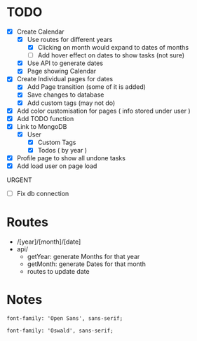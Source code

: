 # TODO

- [x] Create Calendar
  - [x] Use routes for different years
    - [x] Clicking on month would expand to dates of months
    - [ ] Add hover effect on dates to show tasks (not sure)
  - [x] Use API to generate dates
  - [x] Page showing Calendar
- [x] Create Individual pages for dates
  - [x] Add Page transition (some of it is added)
  - [x] Save changes to database
  - [x] Add custom tags (may not do)
- [x] Add color customisation for pages ( info stored under user )
- [x] Add TODO function
- [x] Link to MongoDB
  - [x] User
    - [x] Custom Tags
    - [x] Todos ( by year )
- [x] Profile page to show all undone tasks
- [x] Add load user on page load

URGENT
- [ ] Fix db connection


# Routes

- /[year]/[month]/[date]
- api/
  - getYear: generate Months for that year
  - getMonth: generate Dates for that month
  - routes to update date

# Notes

    font-family: 'Open Sans', sans-serif;

    font-family: 'Oswald', sans-serif;
